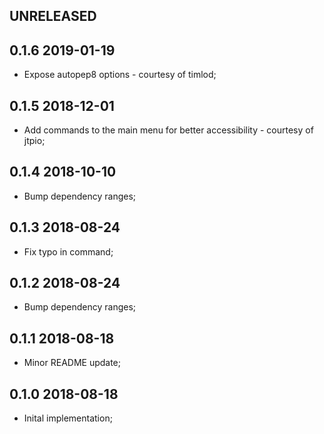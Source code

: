 UNRELEASED
----------

0.1.6 2019-01-19
----------------

* Expose autopep8 options - courtesy of timlod;

0.1.5 2018-12-01
----------------

* Add commands to the main menu for better accessibility - courtesy of jtpio;

0.1.4 2018-10-10
----------------

* Bump dependency ranges;

0.1.3 2018-08-24
----------------

* Fix typo in command;

0.1.2 2018-08-24
----------------

* Bump dependency ranges;

0.1.1 2018-08-18
----------------

* Minor README update;


0.1.0 2018-08-18
----------------

* Inital implementation;
